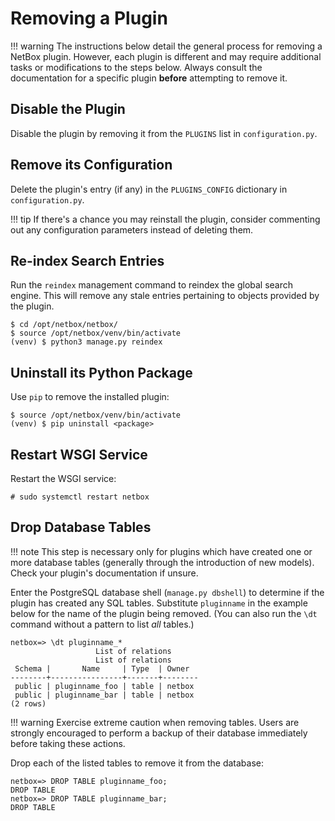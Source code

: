 # Removing a Plugin

!!! warning
    The instructions below detail the general process for removing a NetBox plugin. However, each plugin is different and may require additional tasks or modifications to the steps below. Always consult the documentation for a specific plugin **before** attempting to remove it.

## Disable the Plugin

Disable the plugin by removing it from the `PLUGINS` list in `configuration.py`.

## Remove its Configuration

Delete the plugin's entry (if any) in the `PLUGINS_CONFIG` dictionary in `configuration.py`.

!!! tip
    If there's a chance you may reinstall the plugin, consider commenting out any configuration parameters instead of deleting them.

## Re-index Search Entries

Run the `reindex` management command to reindex the global search engine. This will remove any stale entries pertaining to objects provided by the plugin.

```no-highlight
$ cd /opt/netbox/netbox/
$ source /opt/netbox/venv/bin/activate
(venv) $ python3 manage.py reindex
```

## Uninstall its Python Package

Use `pip` to remove the installed plugin:

```no-highlight
$ source /opt/netbox/venv/bin/activate
(venv) $ pip uninstall <package>
```

## Restart WSGI Service

Restart the WSGI service:

```no-highlight
# sudo systemctl restart netbox
```

## Drop Database Tables

!!! note
    This step is necessary only for plugins which have created one or more database tables (generally through the introduction of new models). Check your plugin's documentation if unsure.

Enter the PostgreSQL database shell (`manage.py dbshell`) to determine if the plugin has created any SQL tables. Substitute `pluginname` in the example below for the name of the plugin being removed. (You can also run the `\dt` command without a pattern to list _all_ tables.)

```no-highlight
netbox=> \dt pluginname_*
                   List of relations
                   List of relations
 Schema |       Name     | Type  | Owner
--------+----------------+-------+--------
 public | pluginname_foo | table | netbox
 public | pluginname_bar | table | netbox
(2 rows)
```

!!! warning
    Exercise extreme caution when removing tables. Users are strongly encouraged to perform a backup of their database immediately before taking these actions.

Drop each of the listed tables to remove it from the database:

```no-highlight
netbox=> DROP TABLE pluginname_foo;
DROP TABLE
netbox=> DROP TABLE pluginname_bar;
DROP TABLE
```
